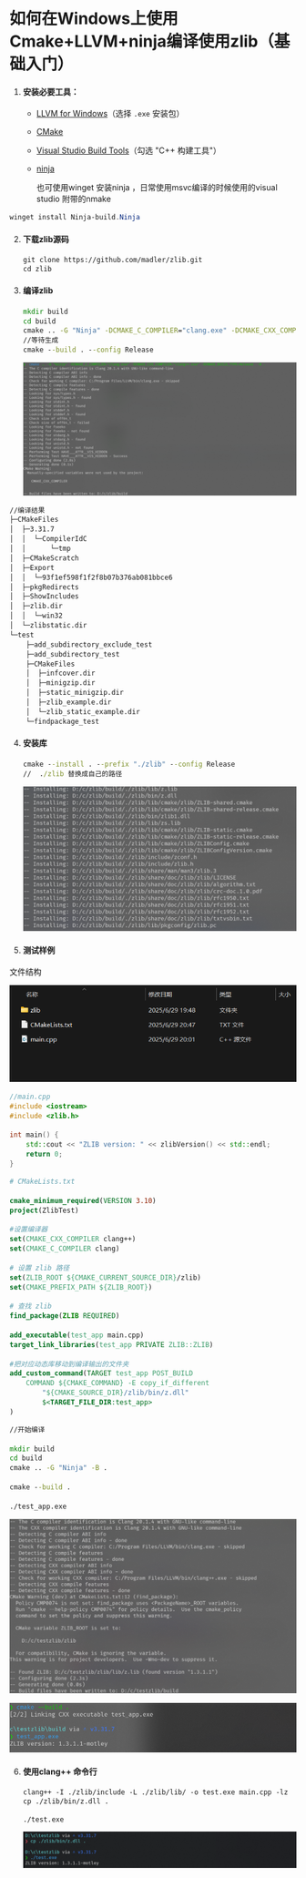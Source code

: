 # 如何在Windows上使用Cmake+LLVM+ninja编译使用zlib（基础入门）



1. #### 安装必要工具：

   - [LLVM for Windows](https://github.com/llvm/llvm-project/releases)（选择 `.exe` 安装包）

   - [CMake](https://cmake.org/download/)

   - [Visual Studio Build Tools](https://visualstudio.microsoft.com/downloads/#build-tools-for-visual-studio-2022)（勾选 "C++ 构建工具"）

   - [ninja](https://ninja-build.org/)

     也可使用winget 安装ninja ，日常使用msvc编译的时候使用的visual studio 附带的nmake

```powershell
winget install Ninja-build.Ninja
```



2. #### 下载zlib源码

   ```
   git clone https://github.com/madler/zlib.git
   cd zlib
   ```

   

3. #### 编译zlib

   ```cmd
   mkdir build
   cd build
   cmake .. -G "Ninja" -DCMAKE_C_COMPILER="clang.exe" -DCMAKE_CXX_COMPILER="clang++.exe" -DCMAKE_BUILD_TYPE=Release  -B .
   //等待生成
   cmake --build . --config Release
   
   
   ```

   ![image-20250629201640795](./assets/image-20250629201640795.png)

```cmd
//编译结果
├─CMakeFiles
│  ├─3.31.7
│  │  └─CompilerIdC
│  │      └─tmp
│  ├─CMakeScratch
│  ├─Export
│  │  └─93f1ef598f1f2f8b07b376ab081bbce6
│  ├─pkgRedirects
│  ├─ShowIncludes
│  ├─zlib.dir
│  │  └─win32
│  └─zlibstatic.dir
└─test
    ├─add_subdirectory_exclude_test
    ├─add_subdirectory_test
    ├─CMakeFiles
    │  ├─infcover.dir
    │  ├─minigzip.dir
    │  ├─static_minigzip.dir
    │  ├─zlib_example.dir
    │  └─zlib_static_example.dir
    └─findpackage_test
```



4. #### 安装库

   ```cmd
   cmake --install . --prefix "./zlib" --config Release
   //  ./zlib 替换成自己的路径
   ```

   ![image-20250629202345207](./assets/image-20250629202345207.png)

5. #### 测试样例

文件结构

![image-20250629205041648](./assets/image-20250629205041648.png)



```cpp
//main.cpp
#include <iostream>
#include <zlib.h>

int main() {
    std::cout << "ZLIB version: " << zlibVersion() << std::endl;
    return 0;
}

```

```cmake
# CMakeLists.txt

cmake_minimum_required(VERSION 3.10)
project(ZlibTest)

#设置编译器
set(CMAKE_CXX_COMPILER clang++)
set(CMAKE_C_COMPILER clang)

# 设置 zlib 路径
set(ZLIB_ROOT ${CMAKE_CURRENT_SOURCE_DIR}/zlib)
set(CMAKE_PREFIX_PATH ${ZLIB_ROOT})

# 查找 zlib
find_package(ZLIB REQUIRED)

add_executable(test_app main.cpp)
target_link_libraries(test_app PRIVATE ZLIB::ZLIB)

#把对应动态库移动到编译输出的文件夹
add_custom_command(TARGET test_app POST_BUILD
    COMMAND ${CMAKE_COMMAND} -E copy_if_different
        "${CMAKE_SOURCE_DIR}/zlib/bin/z.dll"
        $<TARGET_FILE_DIR:test_app>
)

```

```cmd
//开始编译

mkdir build
cd build 
cmake .. -G "Ninja" -B .

cmake --build . 

./test_app.exe
```

![image-20250629205520254](./assets/image-20250629205520254.png)

![image-20250629205636209](./assets/image-20250629205636209.png)





6. #### 使用clang++ 命令行

   ```\
   clang++ -I ./zlib/include -L ./zlib/lib/ -o test.exe main.cpp -lz
   cp ./zlib/bin/z.dll .
   
   ./test.exe
   ```

   ![image-20250629211041543](./assets/image-20250629211041543.png)